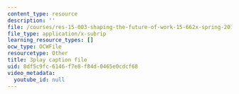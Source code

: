 ```yaml
---
content_type: resource
description: ''
file: /courses/res-15-003-shaping-the-future-of-work-15-662x-spring-2016/8df5c9fc6146f7e8f84d0465e0cdcf68_l-bSkqJ6ytE.srt
file_type: application/x-subrip
learning_resource_types: []
ocw_type: OCWFile
resourcetype: Other
title: 3play caption file
uid: 8df5c9fc-6146-f7e8-f84d-0465e0cdcf68
video_metadata:
  youtube_id: null
---
```

